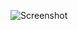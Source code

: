 ![Screenshot](https://github.com/Mathias-Hadji/single-price-grid-component/blob/master/design/desktop-preview.jpg)
